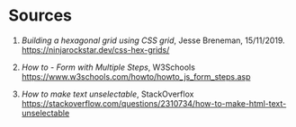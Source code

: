 # Sources

1. *Building a hexagonal grid using CSS grid*, Jesse Breneman, 15/11/2019.
https://ninjarockstar.dev/css-hex-grids/

2. *How to - Form with Multiple Steps*, W3Schools
https://www.w3schools.com/howto/howto_js_form_steps.asp


3. *How to make text unselectable*, StackOverflox
https://stackoverflow.com/questions/2310734/how-to-make-html-text-unselectable